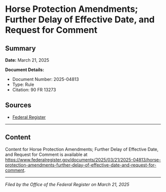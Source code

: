 # Horse Protection Amendments; Further Delay of Effective Date, and Request for Comment

## Summary

**Date:** March 21, 2025

**Document Details:**
- Document Number: 2025-04813
- Type: Rule
- Citation: 90 FR 13273

## Sources
- [Federal Register](https://www.federalregister.gov/documents/2025/03/21/2025-04813/horse-protection-amendments-further-delay-of-effective-date-and-request-for-comment)

---

## Content

Content for Horse Protection Amendments; Further Delay of Effective Date, and Request for Comment is available at https://www.federalregister.gov/documents/2025/03/21/2025-04813/horse-protection-amendments-further-delay-of-effective-date-and-request-for-comment.

---

*Filed by the Office of the Federal Register on March 21, 2025*
